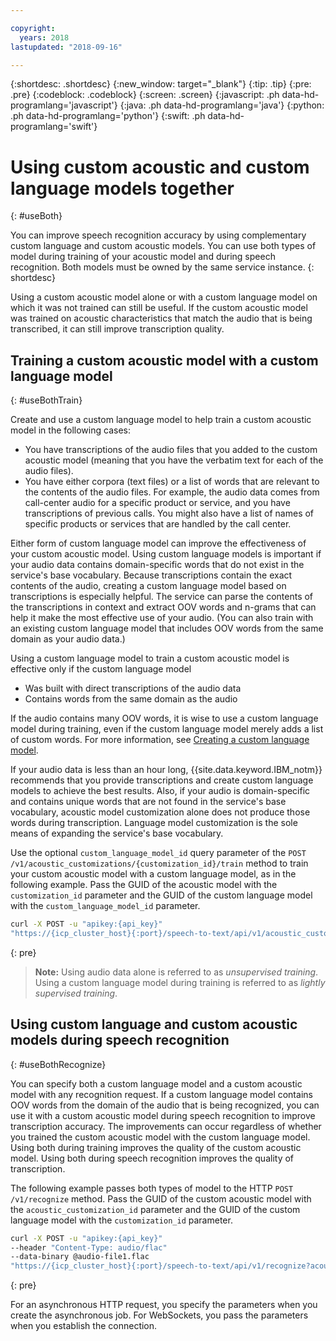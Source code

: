 ```yaml
---

copyright:
  years: 2018
lastupdated: "2018-09-16"

---
```


{:shortdesc: .shortdesc}
{:new_window: target="_blank"}
{:tip: .tip}
{:pre: .pre}
{:codeblock: .codeblock}
{:screen: .screen}
{:javascript: .ph data-hd-programlang='javascript'}
{:java: .ph data-hd-programlang='java'}
{:python: .ph data-hd-programlang='python'}
{:swift: .ph data-hd-programlang='swift'}

# Using custom acoustic and custom language models together
{: #useBoth}

You can improve speech recognition accuracy by using complementary custom language and custom acoustic models. You can use both types of model during training of your acoustic model and during speech recognition. Both models must be owned by the same service instance.
{: shortdesc}

Using a custom acoustic model alone or with a custom language model on which it was not trained can still be useful. If the custom acoustic model was trained on acoustic characteristics that match the audio that is being transcribed, it can still improve transcription quality.

## Training a custom acoustic model with a custom language model
{: #useBothTrain}

Create and use a custom language model to help train a custom acoustic model in the following cases:

-   You have transcriptions of the audio files that you added to the custom acoustic model (meaning that you have the verbatim text for each of the audio files).
-   You have either corpora (text files) or a list of words that are relevant to the contents of the audio files. For example, the audio data comes from call-center audio for a specific product or service, and you have transcriptions of previous calls. You might also have a list of names of specific products or services that are handled by the call center.

Either form of custom language model can improve the effectiveness of your custom acoustic model. Using custom language models is important if your audio data contains domain-specific words that do not exist in the service's base vocabulary. Because transcriptions contain the exact contents of the audio, creating a custom language model based on transcriptions is especially helpful. The service can parse the contents of the transcriptions in context and extract OOV words and n-grams that can help it make the most effective use of your audio. (You can also train with an existing custom language model that includes OOV words from the same domain as your audio data.)

Using a custom language model to train a custom acoustic model is effective only if the custom language model

-   Was built with direct transcriptions of the audio data
-   Contains words from the same domain as the audio

If the audio contains many OOV words, it is wise to use a custom language model during training, even if the custom language model merely adds a list of custom words. For more information, see [Creating a custom language model](/docs/services/speech-to-text-icp/language-create.html).

If your audio data is less than an hour long, {{site.data.keyword.IBM_notm}} recommends that you provide transcriptions and create custom language models to achieve the best results. Also, if your audio is domain-specific and contains unique words that are not found in the service's base vocabulary, acoustic model customization alone does not produce those words during transcription. Language model customization is the sole means of expanding the service's base vocabulary.

Use the optional `custom_language_model_id` query parameter of the `POST /v1/acoustic_customizations/{customization_id}/train` method to train your custom acoustic model with a custom language model, as in the following example. Pass the GUID of the acoustic model with the `customization_id` parameter and the GUID of the custom language model with the `custom_language_model_id` parameter.

```bash
curl -X POST -u "apikey:{api_key}"
"https://{icp_cluster_host}{:port}/speech-to-text/api/v1/acoustic_customizations/{customization_id}/train?custom_language_model_id={customization_id}"
```
{: pre}

> **Note:** Using audio data alone is referred to as *unsupervised training*. Using a custom language model during training is referred to as *lightly supervised training*.

## Using custom language and custom acoustic models during speech recognition
{: #useBothRecognize}

You can specify both a custom language model and a custom acoustic model with any recognition request. If a custom language model contains OOV words from the domain of the audio that is being recognized, you can use it with a custom acoustic model during speech recognition to improve transcription accuracy. The improvements can occur regardless of whether you trained the custom acoustic model with the custom language model. Using both during training improves the quality of the custom acoustic model. Using both during speech recognition improves the quality of transcription.

The following example passes both types of model to the HTTP `POST /v1/recognize` method. Pass the GUID of the custom acoustic model with the `acoustic_customization_id` parameter and the GUID of the custom language model with the `customization_id` parameter.

```bash
curl -X POST -u "apikey:{api_key}"
--header "Content-Type: audio/flac"
--data-binary @audio-file1.flac
"https://{icp_cluster_host}{:port}/speech-to-text/api/v1/recognize?acoustic_customization_id={customization_id}&customization_id={customization_id}"
```
{: pre}

For an asynchronous HTTP request, you specify the parameters when you create the asynchronous job. For WebSockets, you pass the parameters when you establish the connection.
